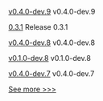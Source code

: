
[v0.4.0-dev.9](https://github.com/hyperledger/indy-vdr/releases/tag/v0.4.0-dev.9) v0.4.0-dev.9

[0.3.1](https://github.com/hyperledger/indy-sdk-react-native/releases/tag/0.3.1) Release 0.3.1

[v0.4.0-dev.8](https://github.com/hyperledger/indy-vdr/releases/tag/v0.4.0-dev.8) v0.4.0-dev.8

[v0.1.0-dev.8](https://github.com/hyperledger/anoncreds-rs/releases/tag/v0.1.0-dev.8) v0.1.0-dev.8

[v0.4.0-dev.7](https://github.com/hyperledger/indy-vdr/releases/tag/v0.4.0-dev.7) v0.4.0-dev.7


[See more >>>](https://start-here.hyperledger.org/releases)
